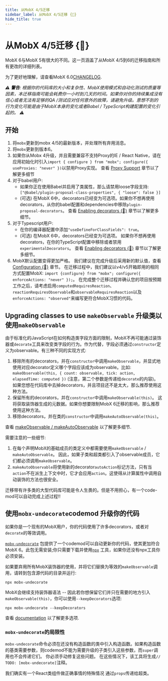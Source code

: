```yaml
---
title: 从MobX 4/5迁移
sidebar_label: 从MobX 4/5迁移 {🚀}
hide_title: true
---
```


<script async type="text/javascript" src="//cdn.carbonads.com/carbon.js?serve=CEBD4KQ7&placement=mobxjsorg" id="_carbonads_js"></script>

# 从MobX 4/5迁移 {🚀}

MobX 6与MobX 5有很大的不同。这一页涵盖了从MobX 4/5到6的迁移指南和所有更改的详细列表。

为了更好地理解，请查看MobX 6.0[CHANGELOG](https://github.com/mobxjs/mobx/blob/main/packages/mobx/CHANGELOG.md#600).

_⚠️ **警告**: 根据你的代码库的大小和复杂性、MobX使用模式和自动化测试的质量等因素，本迁移指南可能会耗费你一小时到几天的时间。如果你对你的持续集成没有信心或者无法有足够的QA /测试应对任何意外的故障，请避免升级。意想不到的行为变化可能是由于MobX本身的变化或者Babel / TypeScript构建配置的变化引起的。 ⚠️_

## 开始

1. 将`mobx`更新到mobx 4/5的最新版本，并处理所有弃用消息。
2. 将`mobx`更新到版本6。
3. 如果你从Mobx 4升级，并且需要兼容不支持Proxy的IE / React Native，请在应用初始化时引入`import { configure } from "mobx"; configure({ useProxies: "never" })`以禁用Proxy实现。 查看 [Proxy Support](configuration.md#proxy-support) 章节以了解更多细节
4. 对于babel用户:
    - 如果你正在使用Babel并启用了类属性，那么请禁用loose字段支持: `["@babel/plugin-proposal-class-properties", { "loose": false }]`
    - (可选) 在MobX 6中，decorators已经变为可选项。如果你不想再使用decorators，从你的babel配置和dependencies中移除`plugin-proposal-decorators`。 查看 [Enabling decorators {🚀}](enabling-decorators.md) 章节以了解更多细节。
5. 对于Typescript用户:
    - 在你的编译器配置中添加`"useDefineForClassFields": true`。
    - (可选) 在MobX 6中，decorators已经变为可选项。 如果你不想再使用decorators，在你的TypeScript配置中移除或者禁用`experimentalDecorators`。 查看 [Enabling decorators {🚀}](enabling-decorators.md) 章节以了解更多细节。
6. MobX默认配置变得更加严格。 我们建议在完成升级后采用新的默认值，查看 [Configuration {🚀}](configuration.md) 章节。 在迁移过程中，我们建议以v4/v5开箱即用的相同方式配置MobX: `import {configure} from "mobx"; configure({ enforceActions: "never" });`。 在完成整个迁移过程并确认您的项目按预期工作之后，请考虑启用`computedRequiresReaction`、`reactionRequiresObservable`和`observableRequiresReaction`以及`enforceActions: "observed"`来编写更符合MobX习惯的代码。

## Upgrading classes to use `makeObservable` 升级类以使用`makeObservable`

由于标准化的JavaScript在如何构造类字段方面的限制，MobX不再可能通过装饰器或`decorate`工具来改变类字段的行为。作为代替，字段必须通过`constructor`定义为observable。有三种不同的实现方式:

1. 移除所有的decorators，并在`constructor`中调用`makeObservable`，并显式地使用对应decorator定义哪个字段应该成为observable。比如: `makeObservable(this, { count: observable, tick: action, elapsedTime: computed })` (注意，第二个参数是传递给`decorate`的内容)。 如果您想在代码库中去掉decorators，并且项目还不是太大，那么推荐使用这种方法。
2. 保留所有的decorators，并在`constructor`中调用`makeObservable(this)`。 这将获取装饰器生成的元数据。如果你想要限制MobX 6迁移的影响，那么推荐使用这种方法。
3. 移除decorators，并在类的`constructor`中调用`makeAutoObservable(this)`。

查看 [makeObservable / makeAutoObservable](observable-state.md) 以了解更多细节.

需要注意的一些细节:

1. 在每个声明MobX的基础成员的类定义中都需要使用`makeObservable` / `makeAutoObservable`。 因此，如果子类和超类都引入了observable成员，它们都必须调用`makeObservable`。
2. `makeAutoObservable`将使用新的decorator`autoAction`标记方法，只有当`action`不在派生上下文中时，它才会应用`action`。这使得从计算属性中调用自动装饰的方法也很安全。

迁移带有许多类的大型代码库可能是令人生畏的。但是不用担心，有一个code-mod可以自动完成上述过程!!

## 使用`mobx-undecorate`codemod 升级你的代码

如果你是一个现有的MobX用户，你的代码使用了许多decorators，或者对`decorate`的等效调用。

[`mobx-undecorate`](https://www.npmjs.com/package/mobx-undecorate) 包提供了一个codemod可以自动更新你的代码，使其更加符合MobX 6。此包无需安装;你只需要下载并使用[`npx`](https://www.npmjs.com/package/npx) 工具，如果你还没有npx工具你必须安装。

如果要弃用所有MobX装饰器的使用，并将它们替换为等效的`makeObservable`调用，请转到包含源代码的目录并运行:

```shell
npx mobx-undecorate
```

MobX会继续支持装饰器语法 -- 因此若你想保留它们并只在需要的地方引入`makeObservable(this)`，你可以使用`--keepDecorators`选项:

```shell
npx mobx-undecorate --keepDecorators
```

查看 [documentation](https://www.npmjs.com/package/mobx-undecorate) 以了解更多选项.

### `mobx-undecorate`的局限性

`mobx-undecorate`命令必须在还没有构造函数的类中引入构造函数。如果构造函数的基类需要参数，则codemod不能为需要升级的子类引入这些参数，而`super`调用也不会传递它们。 你必须手动修复这些问题。
在这些情况下，该工具将生成`// TODO: [mobx-undecorate]`注释。

我们确实有一个React类组件做正确事情的特殊情况
通过`props`传递给超类。
